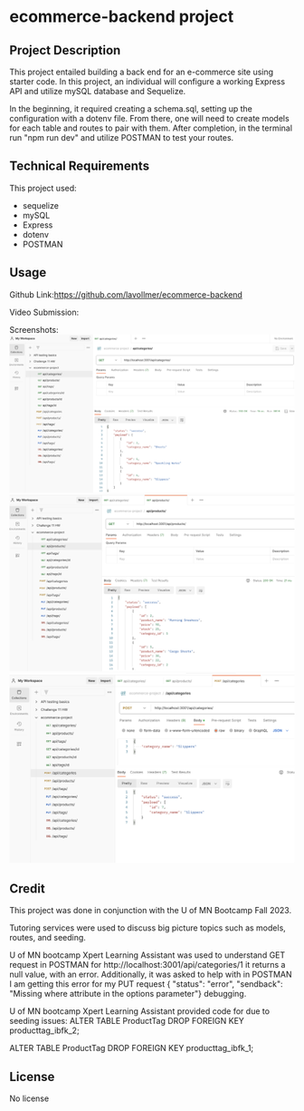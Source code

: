 # ecommerce-backend project

## Project Description
This project entailed building a back end for an e-commerce site using starter code. In this project, an individual will configure a working Express API and utilize mySQL database and Sequelize.

In the beginning, it required creating a schema.sql, setting up the configuration with a dotenv file. From there, one will need to create models for each table and routes to pair with them. After completion, in the terminal run "npm run dev" and utilize POSTMAN to test your routes. 

## Technical Requirements
This project used:
* sequelize
* mySQL
* Express
* dotenv
* POSTMAN 

## Usage
Github Link:https://github.com/lavollmer/ecommerce-backend

Video Submission:

Screenshots:
![POSTMAN Example GET REQUEST](./img/GETREQUEST_categories.png)
![POSTMAN Example GET REQUEST](./img/GETREQUEST_products.png)
![POSTMAN Example](./img/POSTMAN_example.png)


## Credit
This project was done in conjunction with the U of MN Bootcamp Fall 2023. 

Tutoring services were used to discuss big picture topics such as models, routes, and seeding. 

U of MN bootcamp Xpert Learning Assistant was used to understand GET request in POSTMAN for http://localhost:3001/api/categories/1 it returns a null value, with an error. Additionally, it was asked to help with 
in POSTMAN I am getting this error for my PUT request { "status": "error", "sendback": "Missing where attribute in the options parameter"} debugging.

U of MN bootcamp Xpert Learning Assistant provided code for due to seeding issues:
ALTER TABLE ProductTag
DROP FOREIGN KEY producttag_ibfk_2;

ALTER TABLE ProductTag
DROP FOREIGN KEY producttag_ibfk_1;

## License
No license